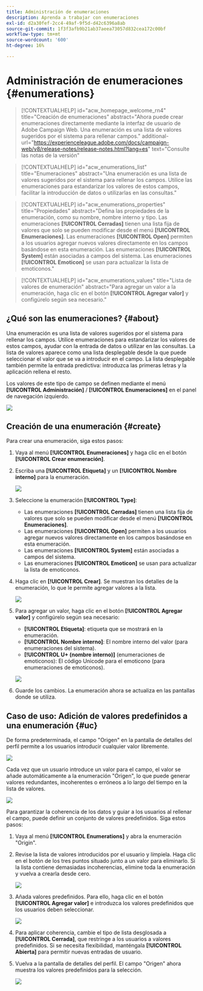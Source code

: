 ```yaml
---
title: Administración de enumeraciones
description: Aprenda a trabajar con enumeraciones
exl-id: d2a30fef-2cc4-49af-9f5d-d42c6396a8ab
source-git-commit: 1f3f3afb9b21ab37aeea73057d832cea172c00bf
workflow-type: tm+mt
source-wordcount: '600'
ht-degree: 16%

---
```


# Administración de enumeraciones {#enumerations}

>[!CONTEXTUALHELP]
>id="acw_homepage_welcome_rn4"
>title="Creación de enumeraciones"
>abstract="Ahora puede crear enumeraciones directamente mediante la interfaz de usuario de Adobe Campaign Web. Una enumeración es una lista de valores sugeridos por el sistema para rellenar campos."
>additional-url="https://experienceleague.adobe.com/docs/campaign-web/v8/release-notes/release-notes.html?lang=es" text="Consulte las notas de la versión"


>[!CONTEXTUALHELP]
>id="acw_enumerations_list"
>title="Enumeraciones"
>abstract="Una enumeración es una lista de valores sugeridos por el sistema para rellenar los campos. Utilice las enumeraciones para estandarizar los valores de estos campos, facilitar la introducción de datos o utilizarlas en las consultas."

>[!CONTEXTUALHELP]
>id="acw_enumerations_properties"
>title="Propiedades"
>abstract="Defina las propiedades de la enumeración, como su nombre, nombre interno y tipo. Las enumeraciones **[!UICONTROL Cerradas]** tienen una lista fija de valores que solo se pueden modificar desde el menú **[!UICONTROL Enumeraciones]**. Las enumeraciones **[!UICONTROL Open]** permiten a los usuarios agregar nuevos valores directamente en los campos basándose en esta enumeración. Las enumeraciones **[!UICONTROL System]** están asociadas a campos del sistema. Las enumeraciones **[!UICONTROL Emoticon]** se usan para actualizar la lista de emoticonos."

>[!CONTEXTUALHELP]
>id="acw_enumerations_values"
>title="Lista de valores de enumeración"
>abstract="Para agregar un valor a la enumeración, haga clic en el botón **[!UICONTROL Agregar valor]** y configúrelo según sea necesario."

## ¿Qué son las enumeraciones? {#about}

Una enumeración es una lista de valores sugeridos por el sistema para rellenar los campos. Utilice enumeraciones para estandarizar los valores de estos campos, ayudar con la entrada de datos o utilizar en las consultas. La lista de valores aparece como una lista desplegable desde la que puede seleccionar el valor que se va a introducir en el campo. La lista desplegable también permite la entrada predictiva: introduzca las primeras letras y la aplicación rellena el resto.

Los valores de este tipo de campo se definen mediante el menú **[!UICONTROL Administración]** / **[!UICONTROL Enumeraciones]** en el panel de navegación izquierdo.

![](assets/enumeration-list.png)

## Creación de una enumeración {#create}

Para crear una enumeración, siga estos pasos:

1. Vaya al menú **[!UICONTROL Enumeraciones]** y haga clic en el botón **[!UICONTROL Crear enumeración]**.

1. Escriba una **[!UICONTROL Etiqueta]** y un **[!UICONTROL Nombre interno]** para la enumeración.

   ![](assets/enumeration-create.png)

1. Seleccione la enumeración **[!UICONTROL Type]**:

   * Las enumeraciones **[!UICONTROL Cerradas]** tienen una lista fija de valores que solo se pueden modificar desde el menú **[!UICONTROL Enumeraciones]**.
   * Las enumeraciones **[!UICONTROL Open]** permiten a los usuarios agregar nuevos valores directamente en los campos basándose en esta enumeración.
   * Las enumeraciones **[!UICONTROL System]** están asociadas a campos del sistema.
   * Las enumeraciones **[!UICONTROL Emoticon]** se usan para actualizar la lista de emoticonos.

1. Haga clic en **[!UICONTROL Crear]**. Se muestran los detalles de la enumeración, lo que le permite agregar valores a la lista.

   ![](assets/enumeration-details.png)

1. Para agregar un valor, haga clic en el botón **[!UICONTROL Agregar valor]** y configúrelo según sea necesario:

   * **[!UICONTROL Etiqueta]**: etiqueta que se mostrará en la enumeración.
   * **[!UICONTROL Nombre interno]**: El nombre interno del valor (para enumeraciones del sistema).
   * **[!UICONTROL U+ (nombre interno)]** (enumeraciones de emoticonos): El código Unicode para el emoticono (para enumeraciones de emoticonos).

   ![](assets/enumeration-emoticon.png)

1. Guarde los cambios. La enumeración ahora se actualiza en las pantallas donde se utiliza.

## Caso de uso: Adición de valores predefinidos a una enumeración {#uc}

De forma predeterminada, el campo &quot;Origen&quot; en la pantalla de detalles del perfil permite a los usuarios introducir cualquier valor libremente.

![](assets/enumeration-uc-profile.png)

Cada vez que un usuario introduce un valor para el campo, el valor se añade automáticamente a la enumeración &quot;Origen&quot;, lo que puede generar valores redundantes, incoherentes o erróneos a lo largo del tiempo en la lista de valores.

![](assets/enumeration-uc-choice.png)

Para garantizar la coherencia de los datos y guiar a los usuarios al rellenar el campo, puede definir un conjunto de valores predefinidos. Siga estos pasos:

1. Vaya al menú **[!UICONTROL Enumerations]** y abra la enumeración &quot;Origin&quot;.

2. Revise la lista de valores introducidos por el usuario y límpiela. Haga clic en el botón de los tres puntos situado junto a un valor para eliminarlo. Si la lista contiene demasiadas incoherencias, elimine toda la enumeración y vuelva a crearla desde cero.

   ![](assets/enumeration-uc-clean.png)

3. Añada valores predefinidos. Para ello, haga clic en el botón **[!UICONTROL Agregar valor]** e introduzca los valores predefinidos que los usuarios deben seleccionar.

   ![](assets/enumeration-uc-create.png)

4. Para aplicar coherencia, cambie el tipo de lista desglosada a **[!UICONTROL Cerrada]**, que restringe a los usuarios a valores predefinidos.
Si se necesita flexibilidad, manténgala **[!UICONTROL Abierta]** para permitir nuevas entradas de usuario.

5. Vuelva a la pantalla de detalles del perfil. El campo &quot;Origen&quot; ahora muestra los valores predefinidos para la selección.

   ![](assets/enumeration-uc-populated.png)
